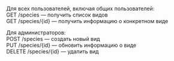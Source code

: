 Для всех пользователей, включая общих пользователей:  
GET /species — получить список видов  
GET /species/{id} — получить информацию о конкретном виде

Для администраторов:  
POST /species — создать новый вид  
PUT /species/{id} — обновить информацию о виде  
DELETE /species/{id} — удалить вид